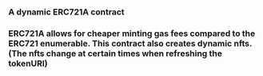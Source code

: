 ### A dynamic ERC721A contract

### ERC721A allows for cheaper minting gas fees compared to the ERC721 enumerable. This contract also creates dynamic nfts. (The nfts change at certain times when refreshing the tokenURI)
